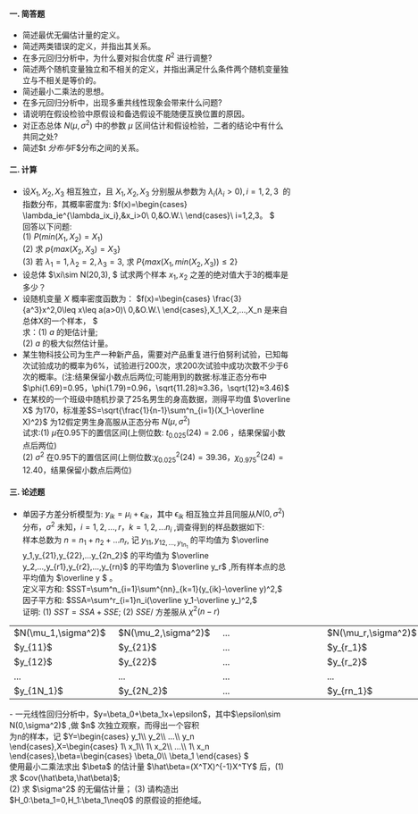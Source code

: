 #### 一. 简答题


 - 简述最优无偏估计量的定义。
- 简述两类错误的定义，并指出其关系。
- 在多元回归分析中，为什么要对拟合优度 $R^2$ 进行调整?
- 简述两个随机变量独立和不相关的定义，并指出满足什么条件两个随机变量独立与不相关是等价的。
- 简述最小二乘法的思想。
- 在多元回归分析中，出现多重共线性现象会带来什么问题?
- 请说明在假设检验中原假设和备选假设不能随便互换位置的原因。
- 对正态总体 $N(\mu,\sigma^2)$ 中的参数 $\mu$ 区间估计和假设检验，二者的结论中有什么共同之处?
- 简述$t $分布与$F$分布之间的关系。


 #### 二. 计算


 -  设$X_1,X_2,X_3$ 相互独立，且 $X_1,X_2,X_3$ 分别服从参数为 $\lambda_i(\lambda_i>0),i=1,2,3$  的指数分布，其概率密度为: $f(x)=\begin{cases}
\lambda_ie^{\lambda_ix_i},&x_i>0\\
0,&O.W.\\
\end{cases}\ i=1,2,3。
$<br />回答以下问题:<br />(1) $P(min(X_1,X_2)=X_1)$<br />(2) 求 $p\{max(X_2,X_3)=X_3\}$<br />(3) 若 $\lambda_1=1,\lambda_2=2,\lambda_3=3,$ 求 $P\{max(X_1,min(X_2,X_3))\leq2\}$ 
-  设总体 $\xi\sim N(20,3), $ 试求两个样本 $x_1,x_2$ 之差的绝对值大于3的概率是多少？ 
-  设随机变量 $X$ 概率密度函数为： $f(x)=\begin{cases}
\frac{3}{a^3}x^2,0\leq x\leq a(a>0)\\
0,&O.W.\\
\end{cases},X_1,X_2,...,X_n 是来自总体X的一个样本，
$<br />求：(1) $a$ 的矩估计量;<br />(2) $a$ 的极大似然估计量。 
-  某生物科技公司为生产一种新产品，需要对产品重复进行伯努利试验，已知每次试验成功的概率为6%，试验进行200次，求200次试验中成功次数不少于6次的概率。(注:结果保留小数点后两位;可能用到的数据:标准正态分布中$\phi(1.69)=0.95，\phi(1.79)=0.96，\sqrt{11.28}≈3.36，\sqrt{12}≈3.46)$ 
-  在某校的一个班级中随机抄录了25名男生的身高数据，测得平均值 $\overline X$ 为170，标准差$S=\sqrt{\frac{1}{n-1}\sum^n_{i=1}(X_1-\overline X)^2}$ 为12假定男生身高服从正态分布 $N(\mu,\sigma^2)$<br />试求:(1) $\mu$在0.95下的置信区间(上侧位数: $t_{0.025}(24)=2.06$ ，结果保留小数点后两位)<br />(2) $\sigma^2$ 在0.95下的置信区间(上侧位数:$\chi^2_{0.025}(24)=39.36，\chi^2_{0.975}(24)=12.40$，结果保留小数点后两位) 


 #### 三. 论述题


 -  单因子方差分析模型为: $y_{ik}=\mu_i+\epsilon_{ik}$，其中 $\epsilon_{ik}$ 相互独立并且同服从$N(0,\sigma^2)$ 分布，$\sigma^2$ 未知，$i=1,2,...,r，k=1,2,...n_i$ ,调查得到的样品数据如下: <br />样本总数为 $n=n_1+n_2+...n_r,$ 记 $y_{11},y_{12,...,y_{1n_1}}$ 的平均值为 $\overline y_1,y_{21},y_{22},...y_{2n_2}$ 的平均值为 $\overline y_2,...,y_{r1},y_{r2},...,y_{rn}$ 的平均值为 $\overline y_r$ ,所有样本点的总平均值为 $\overline y $ 。<br />定义平方和: $SST=\sum^n_{i=1}\sum^{nn}_{k=1}(y_{ik}-\overline y)^2,$ 因子平方和: $SSA=\sum^r_{i=1}n_i(\overline y_1-\overline y_)^2,$<br />证明: (1) $SST=SSA+SSE;$ (2) $SSE/$ 方差服从 $\chi^2(n-r)$ 
<table data-lake-id="d19a2a0c" id="d19a2a0c" margin="true" class="lake-table" style="width: 748px"><colgroup><col width="187"><col width="187"><col width="187"><col width="187"></colgroup><tbody><tr data-lake-id="u519d4116" id="u519d4116"><td data-lake-id="ue8e53549" id="ue8e53549">$N(\mu_1,\sigma^2)$
 </td><td data-lake-id="u6fdff06e" id="u6fdff06e">$N(\mu_2,\sigma^2)$
 </td><td data-lake-id="u68264fa4" id="u68264fa4">...
 </td><td data-lake-id="u787c101c" id="u787c101c">$N(\mu_r,\sigma^2)$
 </td></tr><tr data-lake-id="u88f77165" id="u88f77165"><td data-lake-id="ub5a74771" id="ub5a74771">$y_{11}$
 </td><td data-lake-id="ueb74c065" id="ueb74c065">$y_{21}$
 </td><td data-lake-id="ub7e84cea" id="ub7e84cea">...
 </td><td data-lake-id="u88821739" id="u88821739">$y_{r_1}$
 </td></tr><tr data-lake-id="u4253658f" id="u4253658f"><td data-lake-id="u323cbfbe" id="u323cbfbe">$y_{12}$
 </td><td data-lake-id="ubcc8252d" id="ubcc8252d">$y_{22}$
 </td><td data-lake-id="ud8712f9f" id="ud8712f9f">...
 </td><td data-lake-id="u5a0f4e0c" id="u5a0f4e0c">$y_{r_2}$
 </td></tr><tr data-lake-id="uc41bb2c2" id="uc41bb2c2"><td data-lake-id="u1edd2bc3" id="u1edd2bc3">...
 </td><td data-lake-id="ufa888ba8" id="ufa888ba8">...
 </td><td data-lake-id="uc8d98133" id="uc8d98133">...
 </td><td data-lake-id="u3666a9cd" id="u3666a9cd">...
 </td></tr><tr data-lake-id="ubcf922ca" id="ubcf922ca"><td data-lake-id="u621a4cfa" id="u621a4cfa">$y_{1N_1}$
 </td><td data-lake-id="ud2d15724" id="ud2d15724">$y_{2N_2}$
 </td><td data-lake-id="ue67aa6f1" id="ue67aa6f1">...
 </td><td data-lake-id="u11e3fe93" id="u11e3fe93">$y_{rn_1}$
 </td></tr></tbody></table>-  一元线性回归分析中，$y=\beta_0+\beta_1x+\epsilon$，其中$\epsilon\sim N(0,\sigma^2)$ ,做 $n$ 次独立观察，而得出一个容积<br />为n的样本，记 $Y=\begin{cases}
y_1\\
y_2\\
...\\
y_n
\end{cases},X=\begin{cases}
1\ x_1\\
1\ x_2\\
...\\
1\ x_n
\end{cases},\beta=\begin{cases}
\beta_0\\
\beta_1
\end{cases}
$<br />使用最小二乘法求出 $\beta$ 的估计量 $\hat\beta=(X^TX)^{-1}X^TY$ 后，(1) 求 $cov(\hat\beta,\hat\beta)$;<br />(2) 求 $\sigma^2$ 的无偏估计量； (3) 请构造出 $H_0:\beta_1=0,H_1:\beta_1\neq0$ 的原假设的拒绝域。 
